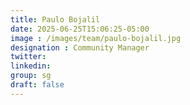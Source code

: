 ```yaml
---
title: Paulo Bojalil
date: 2025-06-25T15:06:25-05:00
image : /images/team/paulo-bojalil.jpg
designation : Community Manager
twitter:
linkedin: 
group: sg
draft: false
---
```


